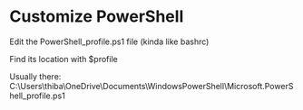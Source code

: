 # Customize PowerShell

Edit the PowerShell_profile.ps1 file (kinda like bashrc)

Find its location with $profile

Usually there: C:\Users\thiba\OneDrive\Documents\WindowsPowerShell\Microsoft.PowerShell_profile.ps1
